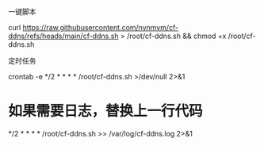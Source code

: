 一键脚本

curl https://raw.githubusercontent.com/nvnmvm/cf-ddns/refs/heads/main/cf-ddns.sh > /root/cf-ddns.sh && chmod +x /root/cf-ddns.sh

定时任务

crontab -e
*/2 * * * * /root/cf-ddns.sh >/dev/null 2>&1

# 如果需要日志，替换上一行代码
*/2 * * * * /root/cf-ddns.sh >> /var/log/cf-ddns.log 2>&1
